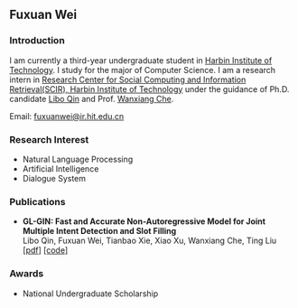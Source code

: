 ## Fuxuan Wei
### Introduction
I am currently a third-year undergraduate student in [Harbin Institute of Technology](http://www.hit.edu.cn/). I study for the major of Computer Science. I am a research intern in [Research Center for Social Computing and Information Retrieval(SCIR), Harbin Institute of Technology](http://ir.hit.edu.cn/) under the guidance of Ph.D. candidate [Libo Qin](http://ir.hit.edu.cn/~lbqin/) and Prof. [Wanxiang Che](http://ir.hit.edu.cn/~car/).

Email: fuxuanwei@ir.hit.edu.cn
### Research Interest
- Natural Language Processing
- Artificial Intelligence
- Dialogue System

### Publications
- **GL-GIN: Fast and Accurate Non-Autoregressive Model for Joint Multiple Intent Detection and Slot Filling**<br>Libo Qin, Fuxuan Wei, Tianbao Xie, Xiao Xu, Wanxiang Che, Ting Liu [\[pdf\]](https://arxiv.org/abs/2106.01925) [\[code\]](https://github.com/yizhen20133868/GL-GIN)

### Awards
- National Undergraduate Scholarship
